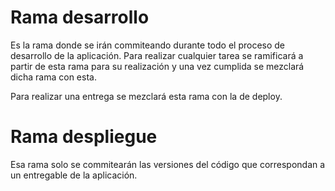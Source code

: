 # Rama desarrollo
Es la rama donde se irán commiteando durante todo el proceso de desarrollo de la aplicación. Para realizar cualquier tarea se ramificará a partir de esta rama para su realización y una vez cumplida se mezclará dicha rama con esta.

Para realizar una entrega se mezclará esta rama con la de deploy.

# Rama despliegue
Esa rama solo se commitearán las versiones del código que correspondan a un entregable de la aplicación.
